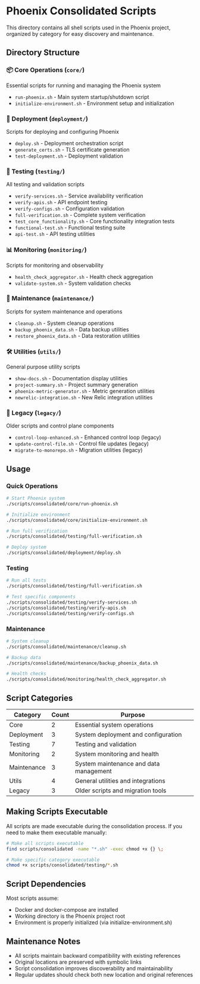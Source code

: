# Phoenix Consolidated Scripts

This directory contains all shell scripts used in the Phoenix project, organized by category for easy discovery and maintenance.

## Directory Structure

### 📦 Core Operations (`core/`)
Essential scripts for running and managing the Phoenix system
- `run-phoenix.sh` - Main system startup/shutdown script
- `initialize-environment.sh` - Environment setup and initialization

### 🚀 Deployment (`deployment/`)
Scripts for deploying and configuring Phoenix
- `deploy.sh` - Deployment orchestration script
- `generate_certs.sh` - TLS certificate generation
- `test-deployment.sh` - Deployment validation

### 🧪 Testing (`testing/`)
All testing and validation scripts
- `verify-services.sh` - Service availability verification
- `verify-apis.sh` - API endpoint testing
- `verify-configs.sh` - Configuration validation
- `full-verification.sh` - Complete system verification
- `test_core_functionality.sh` - Core functionality integration tests
- `functional-test.sh` - Functional testing suite
- `api-test.sh` - API testing utilities

### 📊 Monitoring (`monitoring/`)
Scripts for monitoring and observability
- `health_check_aggregator.sh` - Health check aggregation
- `validate-system.sh` - System validation checks

### 🔧 Maintenance (`maintenance/`)
Scripts for system maintenance and operations
- `cleanup.sh` - System cleanup operations
- `backup_phoenix_data.sh` - Data backup utilities
- `restore_phoenix_data.sh` - Data restoration utilities

### 🛠️ Utilities (`utils/`)
General purpose utility scripts
- `show-docs.sh` - Documentation display utilities
- `project-summary.sh` - Project summary generation
- `phoenix-metric-generator.sh` - Metric generation utilities
- `newrelic-integration.sh` - New Relic integration utilities

### 📁 Legacy (`legacy/`)
Older scripts and control plane components
- `control-loop-enhanced.sh` - Enhanced control loop (legacy)
- `update-control-file.sh` - Control file updates (legacy)
- `migrate-to-monorepo.sh` - Migration utilities (legacy)

## Usage

### Quick Operations
```bash
# Start Phoenix system
./scripts/consolidated/core/run-phoenix.sh

# Initialize environment
./scripts/consolidated/core/initialize-environment.sh

# Run full verification
./scripts/consolidated/testing/full-verification.sh

# Deploy system
./scripts/consolidated/deployment/deploy.sh
```

### Testing
```bash
# Run all tests
./scripts/consolidated/testing/full-verification.sh

# Test specific components
./scripts/consolidated/testing/verify-services.sh
./scripts/consolidated/testing/verify-apis.sh
./scripts/consolidated/testing/verify-configs.sh
```

### Maintenance
```bash
# System cleanup
./scripts/consolidated/maintenance/cleanup.sh

# Backup data
./scripts/consolidated/maintenance/backup_phoenix_data.sh

# Health checks
./scripts/consolidated/monitoring/health_check_aggregator.sh
```

## Script Categories

| Category | Count | Purpose |
|----------|-------|---------|
| Core | 2 | Essential system operations |
| Deployment | 3 | System deployment and configuration |
| Testing | 7 | Testing and validation |
| Monitoring | 2 | System monitoring and health |
| Maintenance | 3 | System maintenance and data management |
| Utils | 4 | General utilities and integrations |
| Legacy | 3 | Older scripts and migration tools |

## Making Scripts Executable

All scripts are made executable during the consolidation process. If you need to make them executable manually:

```bash
# Make all scripts executable
find scripts/consolidated -name "*.sh" -exec chmod +x {} \;

# Make specific category executable
chmod +x scripts/consolidated/testing/*.sh
```

## Script Dependencies

Most scripts assume:
- Docker and docker-compose are installed
- Working directory is the Phoenix project root
- Environment is properly initialized (via initialize-environment.sh)

## Maintenance Notes

- All scripts maintain backward compatibility with existing references
- Original locations are preserved with symbolic links
- Script consolidation improves discoverability and maintainability
- Regular updates should check both new location and original references